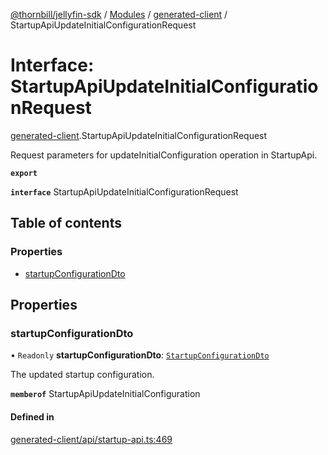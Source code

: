 [@thornbill/jellyfin-sdk](../README.md) / [Modules](../modules.md) / [generated-client](../modules/generated_client.md) / StartupApiUpdateInitialConfigurationRequest

# Interface: StartupApiUpdateInitialConfigurationRequest

[generated-client](../modules/generated_client.md).StartupApiUpdateInitialConfigurationRequest

Request parameters for updateInitialConfiguration operation in StartupApi.

**`export`**

**`interface`** StartupApiUpdateInitialConfigurationRequest

## Table of contents

### Properties

- [startupConfigurationDto](generated_client.StartupApiUpdateInitialConfigurationRequest.md#startupconfigurationdto)

## Properties

### startupConfigurationDto

• `Readonly` **startupConfigurationDto**: [`StartupConfigurationDto`](generated_client.StartupConfigurationDto.md)

The updated startup configuration.

**`memberof`** StartupApiUpdateInitialConfiguration

#### Defined in

[generated-client/api/startup-api.ts:469](https://github.com/jellyfin/jellyfin-sdk-typescript/blob/fa599ae/src/generated-client/api/startup-api.ts#L469)
